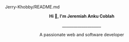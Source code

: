 Jerry-Khobby/README.md
<p align="center">
  <b>Hi 👋, I'm Jeremiah Anku Coblah</b>
</p>
<p align="center">
  <i>____________________</i>
</p>
<p
  align="center"
  >A passionate web and software developer</p>

